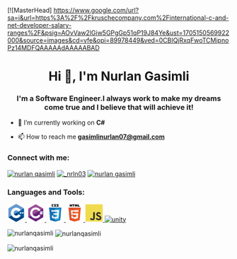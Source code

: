 [![MasterHead] https://www.google.com/url?sa=i&url=https%3A%2F%2Fkruschecompany.com%2Finternational-c-and-net-developer-salary-ranges%2F&psig=AOvVaw2lGiw5GPgGp51qP19J84Ye&ust=1705150569922000&source=images&cd=vfe&opi=89978449&ved=0CBIQjRxqFwoTCMipnoPz14MDFQAAAAAdAAAAABAD
<h1 align="center">Hi 👋, I'm Nurlan Gasimli</h1>
<h3 align="center">I'm a Software Engineer.I always work to make my dreams come true and I believe that will achieve it!</h3>

- 🔭 I’m currently working on **C#**

- 📫 How to reach me **gasimlinurlan07@gmail.com**

<h3 align="left">Connect with me:</h3>
<p align="left">
<a href="https://linkedin.com/in/nurlan qasimli" target="blank"><img align="center" src="https://raw.githubusercontent.com/rahuldkjain/github-profile-readme-generator/master/src/images/icons/Social/linked-in-alt.svg" alt="nurlan qasimli" height="30" width="40" /></a>
<a href="https://instagram.com/_nrln03" target="blank"><img align="center" src="https://raw.githubusercontent.com/rahuldkjain/github-profile-readme-generator/master/src/images/icons/Social/instagram.svg" alt="_nrln03" height="30" width="40" /></a>
<a href="https://www.hackerrank.com/nurlan gasimli" target="blank"><img align="center" src="https://raw.githubusercontent.com/rahuldkjain/github-profile-readme-generator/master/src/images/icons/Social/hackerrank.svg" alt="nurlan gasimli" height="30" width="40" /></a>
</p>

<h3 align="left">Languages and Tools:</h3>
<p align="left"> <a href="https://www.w3schools.com/cpp/" target="_blank" rel="noreferrer"> <img src="https://raw.githubusercontent.com/devicons/devicon/master/icons/cplusplus/cplusplus-original.svg" alt="cplusplus" width="40" height="40"/> </a> <a href="https://www.w3schools.com/cs/" target="_blank" rel="noreferrer"> <img src="https://raw.githubusercontent.com/devicons/devicon/master/icons/csharp/csharp-original.svg" alt="csharp" width="40" height="40"/> </a> <a href="https://www.w3schools.com/css/" target="_blank" rel="noreferrer"> <img src="https://raw.githubusercontent.com/devicons/devicon/master/icons/css3/css3-original-wordmark.svg" alt="css3" width="40" height="40"/> </a> <a href="https://www.w3.org/html/" target="_blank" rel="noreferrer"> <img src="https://raw.githubusercontent.com/devicons/devicon/master/icons/html5/html5-original-wordmark.svg" alt="html5" width="40" height="40"/> </a> <a href="https://developer.mozilla.org/en-US/docs/Web/JavaScript" target="_blank" rel="noreferrer"> <img src="https://raw.githubusercontent.com/devicons/devicon/master/icons/javascript/javascript-original.svg" alt="javascript" width="40" height="40"/> </a> <a href="https://unity.com/" target="_blank" rel="noreferrer"> <img src="https://www.vectorlogo.zone/logos/unity3d/unity3d-icon.svg" alt="unity" width="40" height="40"/> </a> </p>

<p><img align="left" src="https://github-readme-stats.vercel.app/api/top-langs?username=nurlanqasimli&show_icons=true&locale=en&layout=compact" alt="nurlanqasimli" /></p>

<p>&nbsp;<img align="center" src="https://github-readme-stats.vercel.app/api?username=nurlanqasimli&show_icons=true&locale=en" alt="nurlanqasimli" /></p>

<p><img align="center" src="https://github-readme-streak-stats.herokuapp.com/?user=nurlanqasimli&" alt="nurlanqasimli" /></p>
